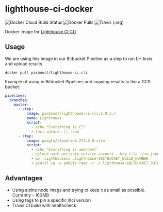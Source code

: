 # lighthouse-ci-docker

![Docker Cloud Build Status](https://img.shields.io/docker/cloud/build/pixboost/lighthouse-ci-cli?style=for-the-badge)
![Docker Pulls](https://img.shields.io/docker/pulls/pixboost/lighthouse-ci-cli?style=for-the-badge)
![Travis (.org)](https://img.shields.io/travis/Pixboost/lighthouse-ci-docker?style=for-the-badge)

Docker image for [Lighthouse CI CLI](https://github.com/GoogleChrome/lighthouse-ci)

## Usage

We are using this image in our Bitbucket Pipeline as a step to run LH tests and upload results.

```shell script
docker pull pixboost/lighthouse-ci-cli
```

Example of using in Bitbucket Pipelines and copying results to the a GCS bucket:

```yaml
pipelines:
  branches:
    master:
      - step:
          image: pixboost/lighthouse-ci-cli:1-0.3.7
          name: Lighthouse
          script:
            - echo "Everything is CI"
            - lhci autorun || true
      - step:
          image: google/cloud-sdk:273.0.0-slim
          script:
            - echo "Everything is awesome!"
            - gcloud auth activate-service-account --key-file ~/sa.json
            - mv .lighthouseci .lighthouse-$BITBUCKET_BUILD_NUMBER
            - gsutil cp -a public-read -r ./.lighthouse-$BITBUCKET_BUILD_NUMBER gs://<YOUR_BUCKET_WITH_RESULTS>
```

## Advantages

* Using alpine node image and trying to keep it as small as possible. Currently - 160MB
* Using tags to pin a specific lhci version
* Travis CI build with healthcheck